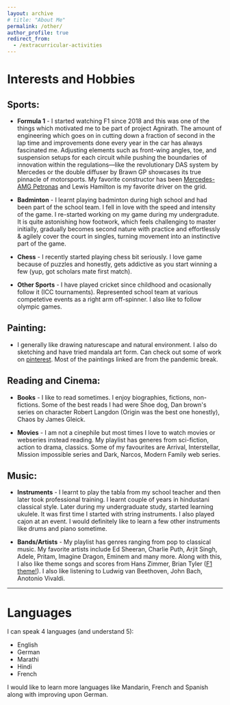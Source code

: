 ```yaml
---
layout: archive
# title: "About Me"
permalink: /other/
author_profile: true
redirect_from:
  - /extracurricular-activities
---
```


# Interests and Hobbies

## Sports: ##

* **Formula 1** - I started watching F1 since 2018 and this was one of the things which motivated me to be part of project Agnirath. The amount of engineering which goes on in cutting down a fraction of second in the lap time and improvements done every year in the car has always fascinated me. Adjusting elements such as front-wing angles, toe, and suspension setups for each circuit while pushing the boundaries of innovation within the regulations—like the revolutionary DAS system by Mercedes or the double diffuser by Brawn GP showcases its true pinnacle of motorsports. My favorite constructor has been [Mercedes-AMG Petronas](https://www.mercedesamgf1.com/) and Lewis Hamilton is my favorite driver on the grid.

* **Badminton** - I learnt playing badminton during high school and had been part of the school team. I fell in love with the speed and intensity of the game. I re-started working on my game during my undergradute. It is quite astonishing how footwork, which feels challenging to master initially, gradually becomes second nature with practice and effortlessly & agilely cover the court in singles, turning movement into an instinctive part of the game. 

* **Chess** - I recently started playing chess bit seriously. I love game because of puzzles and honestly, gets addictive as you start winning a few (yup, got scholars mate first match).

* **Other Sports** - I have played cricket since childhood and ocasionally follow it (ICC tournaments). Represented school team at various competetive events as a right arm off-spinner. I also like to follow olympic games. 


## Painting: ##

- I generally like drawing naturescape and natural environment. I also do sketching and have tried mandala art form. Can check out some of work on [pinterest](https://pin.it/2c8Ym5D8z). Most of the paintings linked are from the pandemic break.

## Reading and Cinema: ##

* **Books** - I like to read sometimes. I enjoy biographies, fictions, non-fictions. Some of the best reads I had were Shoe dog, Dan brown's series on character Robert Langdon (Origin was the best one honestly), Chaos by James Gleick.

* **Movies** - I am not a cinephile but most times I love to watch movies or webseries instead reading. My playlist has generes from sci-fiction, action to drama, classics. Some of my favourites are Arrival, Interstellar, Mission impossible series and Dark, Narcos, Modern Family web series.

## Music: ##

* **Instruments** - I learnt to play the tabla from my school teacher and then later took professional training. I learnt couple of years in hindustani classical style. Later during my undergraduate study, started learning ukulele. It was first time I started with string instruments. I also played cajon at an event. I would definitely like to learn a few other instruments like drums and piano sometime.

* **Bands/Artists** - My playlist has genres ranging from pop to classical music. My favorite artists include Ed Sheeran, Charlie Puth, Arjit Singh, Adele, Pritam, Imagine Dragon, Eminem and many more. 
Along with this, I also like theme songs and scores from Hans Zimmer, Brian Tyler ([F1 theme!](https://www.youtube.com/watch?v=8AYy-BcjRXg)). I also like listening to Ludwig van Beethoven, John Bach, Anotonio Vivaldi.

<!-- ### Concerts:
Listening to live music has definitely moved up the things I like to do ever since I started playing multiple instruments. Appreciating the musicians skills 
List of concer -->


**************************************** 
# Languages

I can speak 4 languages (and understand 5):
* English
* German
* Marathi
* Hindi
* French

I would like to learn more languages like Mandarin, French and Spanish along with improving upon German.